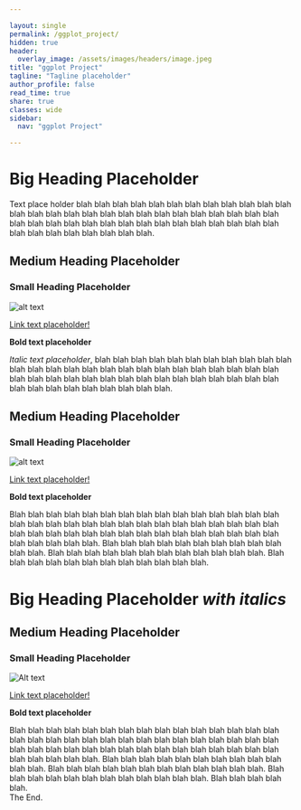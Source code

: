 ```yaml
---

layout: single
permalink: /ggplot_project/
hidden: true
header:
  overlay_image: /assets/images/headers/image.jpeg
title: "ggplot Project"
tagline: "Tagline placeholder"   
author_profile: false
read_time: true
share: true
classes: wide
sidebar:
  nav: "ggplot Project"

---
```


# Big Heading Placeholder

Text place holder blah blah blah blah blah blah blah blah blah blah blah blah blah blah blah blah blah blah blah blah blah blah blah blah blah blah blah blah blah blah blah blah blah blah blah blah blah blah blah blah blah blah blah blah blah blah blah blah blah blah.

## Medium Heading Placeholder

### Small Heading Placeholder

![alt text](/assets/images/image.jpeg)

[Link text placeholder!](link)

**Bold text placeholder**

*Italic text placeholder*, blah blah blah blah blah blah blah blah blah blah blah blah blah blah blah blah blah blah blah blah blah blah blah blah blah blah blah blah blah blah blah blah blah blah blah blah blah blah blah blah blah blah blah blah blah blah blah blah blah blah.

## Medium Heading Placeholder

### Small Heading Placeholder

![alt text](/assets/images/image.jpeg)

[Link text placeholder!](link)

**Bold text placeholder**

Blah blah blah blah blah blah blah blah blah blah blah blah blah blah blah blah blah blah blah blah blah blah blah blah blah blah blah blah blah blah blah blah blah blah blah blah blah blah blah blah blah blah blah blah blah blah blah blah blah blah. Blah blah blah blah blah blah blah blah blah blah blah blah. Blah blah blah blah blah blah blah blah blah blah blah blah. Blah blah blah blah blah blah blah blah blah blah blah blah.

#  Big Heading Placeholder *with italics*

## Medium Heading Placeholder

### Small Heading Placeholder

![Alt text](/assets/images/image.jpeg)

[Link text placeholder!](link)

**Bold text placeholder**

Blah blah blah blah blah blah blah blah blah blah blah blah blah blah blah blah blah blah blah blah blah blah blah blah blah blah blah blah blah blah blah blah blah blah blah blah blah blah blah blah blah blah blah blah blah blah blah blah blah blah. Blah blah blah blah blah blah blah blah blah blah blah blah. Blah blah blah blah blah blah blah blah blah blah blah blah. Blah blah blah blah blah blah blah blah blah blah blah blah.
Blah blah blah blah blah.\
The End.
